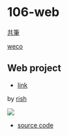 # 106-web

[共筆](https://hackmd.io/F7iqNOdkTjixO-rgN_Zi8Q)

[weco](https://sls.weco.net/blog/152579)

## Web project

* [link](http://oj.rish.com.tw/)

by [rish](rish.com.tw)

![](https://i.imgur.com/oV0am8t.png)

* [source code](https://github.com/rishteam/oj.git)
